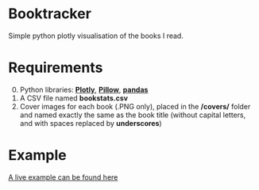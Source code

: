# Booktracker
Simple python plotly visualisation of the books I read.

# Requirements
0. Python libraries: [**Plotly**](https://pypi.org/project/plotly/), [**Pillow**](https://pypi.org/project/Pillow/), [**pandas**](https://pypi.org/project/pandas/)
1. A CSV file named **bookstats.csv**
2. Cover images for each book (.PNG only), placed in the **/covers/** folder and named exactly the same as the book title (without capital letters, and with spaces replaced by __underscores__)

# Example
[A live example can be found here](https://aepschmitt.dk/books/timeline/)
